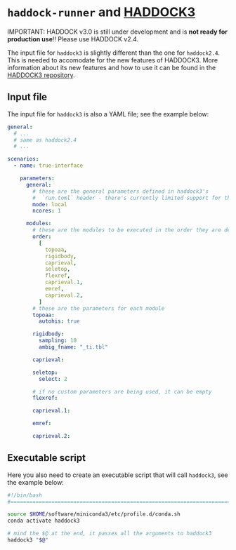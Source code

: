 # `haddock-runner` and [HADDOCK3](https://github.com/haddocking/haddock3)

IMPORTANT: HADDOCK v3.0 is still under development and is
**not ready for production use**!! Please use HADDOCK v2.4.

The input file for `haddock3` is slightly different than the one for
`haddock2.4`. This is needed to accomodate for the new features of HADDOCK3.
More information about its new features and how to use it can be found in the
[HADDOCK3 repository](https://github.com/haddocking/haddock3).

## Input file

The input file for `haddock3` is also a YAML file; see the example below:

```yaml
general:
  # ...
  # same as haddock2.4
  # ...

scenarios:
  - name: true-interface

    parameters:
      general:
        # these are the general parameters defined in haddock3's
        #  `run.toml` header - there's currently limited support for this
        mode: local
        ncores: 1

      modules:
        # these are the modules to be executed in the order they are defined
        order:
          [
            topoaa,
            rigidbody,
            caprieval,
            seletop,
            flexref,
            caprieval.1,
            emref,
            caprieval.2,
          ]
        # these are the parameters for each module
        topoaa:
          autohis: true

        rigidbody:
          sampling: 10
          ambig_fname: "_ti.tbl"

        caprieval:

        seletop:
          select: 2

        # if no custom parameters are being used, it can be empty
        flexref:

        caprieval.1:

        emref:

        caprieval.2:
```

## Executable script

Here you also need to create an executable script that will
call `haddock3`, see the example below:

```bash
#!/bin/bash
#===============================================================================

source $HOME/software/miniconda3/etc/profile.d/conda.sh
conda activate haddock3

# mind the $@ at the end, it passes all the arguments to haddock3
haddock3 "$@"
```

